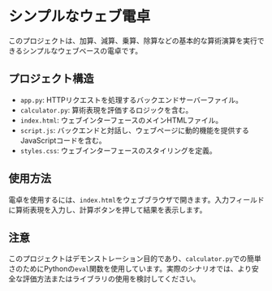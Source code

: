 # シンプルなウェブ電卓

このプロジェクトは、加算、減算、乗算、除算などの基本的な算術演算を実行できるシンプルなウェブベースの電卓です。

## プロジェクト構造

- `app.py`: HTTPリクエストを処理するバックエンドサーバーファイル。
- `calculator.py`: 算術表現を評価するロジックを含む。
- `index.html`: ウェブインターフェースのメインHTMLファイル。
- `script.js`: バックエンドと対話し、ウェブページに動的機能を提供するJavaScriptコードを含む。
- `styles.css`: ウェブインターフェースのスタイリングを定義。

## 使用方法

電卓を使用するには、`index.html`をウェブブラウザで開きます。入力フィールドに算術表現を入力し、計算ボタンを押して結果を表示します。

## 注意

このプロジェクトはデモンストレーション目的であり、`calculator.py`での簡単さのためにPythonの`eval`関数を使用しています。実際のシナリオでは、より安全な評価方法またはライブラリの使用を検討してください。
